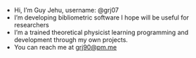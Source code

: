 -  Hi, I’m Guy Jehu, username: @grj07
-  I’m developing bibliometric software I hope will be useful for researchers 
-  I’m a trained theoretical physicist learning programming and development through my own projects.
-  You can reach me at grj90@pm.me

